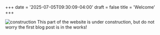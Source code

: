 +++
date = '2025-07-05T09:30:09-04:00'
draft = false
title = 'Welcome'
+++

![construction](../../images/underconstruction.png)
This part of the website is under construction, but do not worry the first blog post is in the works!
